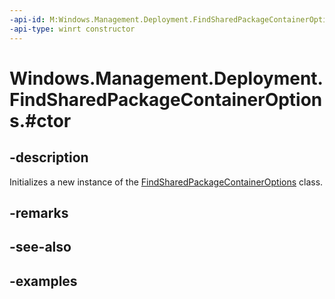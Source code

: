 ```yaml
---
-api-id: M:Windows.Management.Deployment.FindSharedPackageContainerOptions.#ctor
-api-type: winrt constructor
---
```


# Windows.Management.Deployment.FindSharedPackageContainerOptions.#ctor

<!--
public FindSharedPackageContainerOptions ();
-->


## -description

Initializes a new instance of the [FindSharedPackageContainerOptions](findsharedpackagecontaineroptions.md) class.

## -remarks

## -see-also

## -examples


